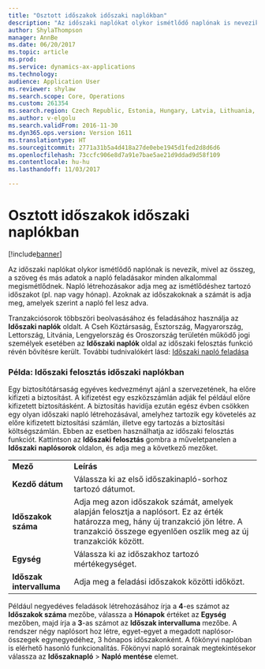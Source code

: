 ```yaml
---
title: "Osztott időszakok időszaki naplókban"
description: "Az időszaki naplókat olykor ismétlődő naplónak is nevezik, mivel az összeg, a szöveg és más adatok a napló feladásakor minden alkalommal megismétlődnek. Napló létrehozásakor adja meg az ismétlődéshez tartozó időszakot (pl. nap vagy hónap). Azoknak az időszakoknak a számát is adja meg, amelyek szerint a napló fel lesz adva."
author: ShylaThompson
manager: AnnBe
ms.date: 06/20/2017
ms.topic: article
ms.prod: 
ms.service: dynamics-ax-applications
ms.technology: 
audience: Application User
ms.reviewer: shylaw
ms.search.scope: Core, Operations
ms.custom: 261354
ms.search.region: Czech Republic, Estonia, Hungary, Latvia, Lithuania, Poland
ms.author: v-elgolu
ms.search.validFrom: 2016-11-30
ms.dyn365.ops.version: Version 1611
ms.translationtype: HT
ms.sourcegitcommit: 2771a31b5a4d418a27de0ebe1945d1fed2d8d6d6
ms.openlocfilehash: 73ccfc906e8d7a91e7bae5ae21d9ddad9d58f109
ms.contentlocale: hu-hu
ms.lasthandoff: 11/03/2017

---
```


# <a name="split-periods-in-periodic-journals"></a>Osztott időszakok időszaki naplókban

[!include[banner](../includes/banner.md)]


Az időszaki naplókat olykor ismétlődő naplónak is nevezik, mivel az összeg, a szöveg és más adatok a napló feladásakor minden alkalommal megismétlődnek. Napló létrehozásakor adja meg az ismétlődéshez tartozó időszakot (pl. nap vagy hónap). Azoknak az időszakoknak a számát is adja meg, amelyek szerint a napló fel lesz adva.

Tranzakciósorok többszöri beolvasásához és feladásához használja az **Időszaki naplók** oldalt. A Cseh Köztársaság, Észtország, Magyarország, Lettország, Litvánia, Lengyelország és Oroszország területén működő jogi személyek esetében az **Időszaki naplók** oldal az időszaki felosztás funkció révén bővítésre került. További tudnivalókért lásd: [Időszaki napló feladása](../general-ledger/tasks/post-periodic-journals.md)

### <a name="example-split-for-periods-in-periodic-journals"></a>Példa: Időszaki felosztás időszaki naplókban

Egy biztosítótársaság egyéves kedvezményt ajánl a szervezetének, ha előre kifizeti a biztosítást. A kifizetést egy eszközszámlán adják fel például előre kifizetett biztosításként. A biztosítás havidíja ezután egész évben csökken egy olyan időszaki napló létrehozásával, amelyhez tartozik egy követelés az előre kifizetett biztosítási számlán, illetve egy tartozás a biztosítási költségszámlán. Ebben az esetben használhatja az időszaki felosztás funkciót. Kattintson az **Időszaki felosztás** gombra a műveletpanelen a **Időszaki** **naplósorok** oldalon, és adja meg a következő mezőket.

|                       |                                                                                                                                                                                                             |
|-----------------------|-------------------------------------------------------------------------------------------------------------------------------------------------------------------------------------------------------------|
| **Mező**             | **Leírás**                                                                                                                                                                                             |
| **Kezdő dátum**        | Válassza ki az első időszakinapló-sorhoz tartozó dátumot.                                                                                                                                                        |
| **Időszakok száma** | Adja meg azon időszakok számát, amelyek alapján felosztja a naplósort. Ez az érték határozza meg, hány új tranzakció jön létre. A tranzakció összege egyenlően oszlik meg az új tranzakciók között. |
| **Egység**              | Válassza ki az időszakhoz tartozó mértékegységet.                                                                                                                                                                  |
| **Időszak intervalluma**   | Adja meg a feladási időszakok közötti időközt.                                                                                                                                                              |

Például negyedéves feladások létrehozásához írja a **4**-es számot az **Időszakok száma** mezőbe, válassza a **Hónapok** értéket az **Egység** mezőben, majd írja a **3**-as számot az **Időszak intervalluma** mezőbe. A rendszer négy naplósort hoz létre, egyet-egyet a megadott naplósor-összegek egynegyedéhez, 3 hónapos időszakonként. A főkönyvi naplóban is elérhető hasonló funkcionalitás. Főkönyvi napló sorainak megtekintésekor válassza az **Időszaknapló** &gt; **Napló mentése** elemet.




